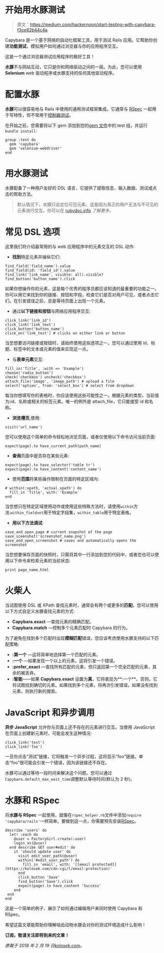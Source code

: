 # 开始用水豚测试

> 原文：<https://medium.com/hackernoon/start-testing-with-capybara-f3ce82b44c4a>

Capybara 是一个基于网络的自动化框架工具，用于测试 Rails 应用。它帮助你创建**功能测试**，模拟用户如何通过浏览器与你的应用程序交互。

这是一个通过浏览器测试应用程序的极好工具！

**水豚**不与网站互动，它只是你和网络驱动之间的一层。为此，您可以使用 **Selenium** web 驱动程序或水豚支持的任何其他驱动程序。

# 配置水豚

**水豚**可以很容易地与 Rails 中使用的通用测试框架集成。它通常与 [RSpec](https://kolosek.com/rails-rspec-setup/) 一起用于写特性，但不常用于[控制器测试](https://kolosek.com/rspec-controller-test/)。

在开始之前，您需要将以下 gem 添加到您的[gem 文件](https://kolosek.com/rails-bundle-install-and-gemfile/)中的:test 组，并运行`bundle install`:

```
group :test do
  gem 'capybara'
  gem 'selenium-webdriver'
end
```

# 用水豚测试

水豚配备了一种用户友好的 DSL 语言，它提供了提取信息、输入数据、测试或点击的帮助方法。

> 默认情况下，水豚只会定位可见元素。这是因为真正的用户无法与不可见的元素进行交互。你可以在 [rubydoc.info](http://www.rubydoc.info/github/teamcapybara/capybara/master#the-dsl) *了解更多。*

# 常见 DSL 选项

这里我们将介绍最常用的与 web 应用程序中的元素交互的 DSL 动作:

*   **找到**特定元素并操纵它们:

```
find_field('field_name').value
find_field(id: 'field_id').value
find_link('link_name', visible: all).visible? find_button('button_name').click
```

如果你想操作你的元素，这是每个优秀的程序员都应该知道的最重要的功能之一。你可以用它来找到你的链接、按钮和字段，检查它们是否对用户可见，或者点击它们。在引发错误之前，总是等待页面上出现一个元素。

*   通过**以下链接和按钮**与网络应用程序交互:

```
click_link('link_id')
click_link('link_text')
click_button('button_name')
click_on('link_text') # clicks on either link or button
```

当您想要访问链接或按钮时，请始终使用这些选项之一。您可以通过使用 id、标题、标签中的文本或元素的值来实现这一点。

*   与**表单元素**交互:

```
fill_in('Title', :with => 'Example')
choose('radio_button')
check('checkbox') uncheck('checkbox')
attach_file('image', 'image_path') # upload a file
select('option', from: 'select_box') # select from dropdown
```

每当你想填写你的表格时，你应该使用这些可能性之一。根据元素的类型，当前值为:id、名称或相关的标签元素。唯一的例外是 attach_file，它只能接受 id 和名称。

*   **浏览槽页**,使用:

```
visit('url_name')
```

您可以使用这个简单的命令轻松地浏览页面，或者仅使用以下命令访问当前页面:

```
expect(page).to have_current_path(path_name)
```

*   **查询**页面中是否存在某些元素:

```
expect(page).to have_selector('table tr')
expect(page).to have_content('content_name')
```

*   使用**范围**将某些操作限制在页面的特定区域内:

```
# within(:xpath, 'actual_xpath') do
  fill_in 'Title', with: 'Example'
end
```

当您想只在特定区域使用动作或使用这些特殊方法时，请使用`within`方法:`within_fieldset`用于特定字段集，`within_table`用于特定表格。

*   **用以下方法调试**:

```
save_and_open_page # current snapshot of the page save_sceenshot('screenshot_name.png')
save_and_open_screenshot # saves and automatically opens the screenshot
```

当您想要保存页面的快照时，只需将其中一行添加到您的代码中，或者您也可以使用以下命令来检索元素的当前状态:

```
print page_name.html
```

# 火柴人

当试图使用 DSL 或 XPath 查找元素时，通常会有两个或更多的**匹配**。您可以使用以下方式自定义水豚查找元素的方式:

*   **Capybara.exact** —查找元素的精确匹配。
*   **Capybara.match** —控制多个元素匹配时 Capybara 的行为。

为了避免在找到多个匹配时出现**模糊匹配**错误，您应该考虑使用水豚支持的以下匹配策略:

*   **:第一个** —这将简单地选择第一个匹配的元素。
*   **:一个** —如果发现一个以上的元素，这将引发一个错误。
*   **:prefer_exact** —查找所有匹配的元素，但只返回第一个完全匹配的元素，其余的被丢弃。
*   **:智能**——如果 **Capybara.exact** 设置为**真**，它将表现为**:一个**。否则，它将试图找到确切的元素。如果找到多个元素，将再次引发错误。如果没有找到元素，则执行新的搜索。

# JavaScript 和异步调用

**异步 JavaScript** 允许你与页面上还不存在的元素进行交互。当使用 JavaScript 在页面上创建新元素时，可能会发生这种情况:

```
click_link('test')
click_link('foo')
```

一旦你点击“测试”链接，它将触发一个异步过程，这将显示“foo”链接。单击“foo”很可能会引发一个错误，因为该链接还不存在。

水豚可以通过等待一段时间来解决这个问题。您可以通过`Capybara.default_max_wait_time`调整默认等待时间(默认为 2 秒)。

# 水豚和 RSpec

将**水豚与 RSpec** 一起使用，就像在`rspec_helper.rb`文件中添加`require 'capybara/rails'`一样简单。要做到这一点，你需要预先安装[RSpec](https://kolosek.com/rails-rspec-setup/)。

```
describe 'users' do
  let! :each do
    @user = FactoryGirl.create(:user)
    login_as(@user)
  end describe GET user#edit' do
    it 'should update user' do
      visit edit_user_path(@user)
      within('#edit_user_path') do
        fill_in 'email', with: '[[email protected]](https://kolosek.com/cdn-cgi/l/email-protection)'
      end
      click_button 'Save'
      find_button('Save').click
      expect(page).to have_content 'Success'
    end
 end
end
```

这是一个简单的例子，展示了如何通过编辑用户来同时使用 Capybara 和 RSpec。

希望这篇文章能帮助你理解啮齿动物水豚会对你的测试环境造成什么影响！

**订阅，敬请关注即将到来的文章！**

*原载于 2018 年 2 月 19 日*[*kolosek.com*](https://kolosek.com/rails-capybara-setup/)*。*